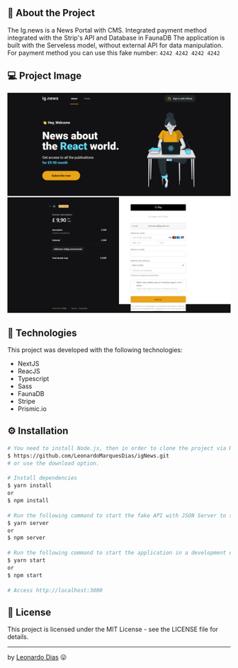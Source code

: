 ## 🚀 About the Project
The Ig.news is a News Portal with CMS. Integrated payment method integrated with the Strip's API and Database in FaunaDB 
The application is built with the Serveless model, without external API for data manipulation.
<br/>
For payment method you can use this fake number: ``` 4242 4242 4242 4242 ```

## 💻 Project Image

<div align="center">
   <img src="src/assets/ignews.png" alt="Ig.news"/> 
   </br>
   <img src="src/assets/ignewspayment.png" alt="Ig.news Payment"/> 
</div>

## 🧰 Technologies
This project was developed with the following technologies:
* NextJS
* ReacJS
* Typescript
* Sass
* FaunaDB
* Stripe
* Prismic.io

## ⚙️ Installation
```bash
# You need to install Node.js, then in order to clone the project via HTTPS, run this command:
$ https://github.com/LeonardoMarquesDias/igNews.git
# or use the download option.

# Install dependencies
$ yarn install
or
$ npm install

# Run the following command to start the fake API with JSON Server to simulate an API that has foods information:
$ yarn server
or
$ npm server

# Run the following command to start the application in a development environment:
$ yarn start
or
$ npm start

# Access http://localhost:3000 
```

## 📝 License

This project is licensed under the MIT License - see the LICENSE file for details.

---

by [Leonardo Dias](https://github.com/LeonardoMarquesDias) 😛

